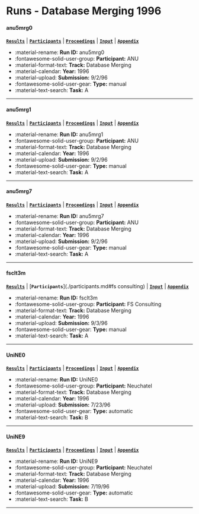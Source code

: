 # Runs - Database Merging 1996 

#### anu5mrg0 
[**`Results`**](./results.md#anu5mrg0) | [**`Participants`**](./participants.md#anu) | [**`Proceedings`**](./proceedings.md#anu-acsys-trec-5-experiments) | [**`Input`**](https://trec.nist.gov/results/trec5/trec5.results.input/tracks/dbmerge/input.anu5mrg0.gz) | [**`Appendix`**](https://trec.nist.gov/pubs/trec5/appendices/A/dbmerge.graphs.ps.gz) 

- :material-rename: **Run ID:** anu5mrg0 
- :fontawesome-solid-user-group: **Participant:** ANU 
- :material-format-text: **Track:** Database Merging 
- :material-calendar: **Year:** 1996 
- :material-upload: **Submission:** 9/2/96 
- :fontawesome-solid-user-gear: **Type:** manual 
- :material-text-search: **Task:** A 

---
#### anu5mrg1 
[**`Results`**](./results.md#anu5mrg1) | [**`Participants`**](./participants.md#anu) | [**`Proceedings`**](./proceedings.md#anu-acsys-trec-5-experiments) | [**`Input`**](https://trec.nist.gov/results/trec5/trec5.results.input/tracks/dbmerge/input.anu5mrg1.gz) | [**`Appendix`**](https://trec.nist.gov/pubs/trec5/appendices/A/dbmerge.graphs.ps.gz) 

- :material-rename: **Run ID:** anu5mrg1 
- :fontawesome-solid-user-group: **Participant:** ANU 
- :material-format-text: **Track:** Database Merging 
- :material-calendar: **Year:** 1996 
- :material-upload: **Submission:** 9/2/96 
- :fontawesome-solid-user-gear: **Type:** manual 
- :material-text-search: **Task:** A 

---
#### anu5mrg7 
[**`Results`**](./results.md#anu5mrg7) | [**`Participants`**](./participants.md#anu) | [**`Proceedings`**](./proceedings.md#anu-acsys-trec-5-experiments) | [**`Input`**](https://trec.nist.gov/results/trec5/trec5.results.input/tracks/dbmerge/input.anu5mrg7.gz) | [**`Appendix`**](https://trec.nist.gov/pubs/trec5/appendices/A/dbmerge.graphs.ps.gz) 

- :material-rename: **Run ID:** anu5mrg7 
- :fontawesome-solid-user-group: **Participant:** ANU 
- :material-format-text: **Track:** Database Merging 
- :material-calendar: **Year:** 1996 
- :material-upload: **Submission:** 9/2/96 
- :fontawesome-solid-user-gear: **Type:** manual 
- :material-text-search: **Task:** A 

---
#### fsclt3m 
[**`Results`**](./results.md#fsclt3m) | [**`Participants`**](./participants.md#fs consulting) | [**`Input`**](https://trec.nist.gov/results/trec5/trec5.results.input/tracks/dbmerge/input.fsclt3m.gz) | [**`Appendix`**](https://trec.nist.gov/pubs/trec5/appendices/A/dbmerge.graphs.ps.gz) 

- :material-rename: **Run ID:** fsclt3m 
- :fontawesome-solid-user-group: **Participant:** FS Consulting 
- :material-format-text: **Track:** Database Merging 
- :material-calendar: **Year:** 1996 
- :material-upload: **Submission:** 9/3/96 
- :fontawesome-solid-user-gear: **Type:** manual 
- :material-text-search: **Task:** A 

---
#### UniNE0 
[**`Results`**](./results.md#unine0) | [**`Participants`**](./participants.md#neuchatel) | [**`Proceedings`**](./proceedings.md#report-on-the-trec-5-experiment-data-fusion-and-collection-fusion) | [**`Input`**](https://trec.nist.gov/results/trec5/trec5.results.input/tracks/dbmerge/input.UniNE0.gz) | [**`Appendix`**](https://trec.nist.gov/pubs/trec5/appendices/A/dbmerge.graphs.ps.gz) 

- :material-rename: **Run ID:** UniNE0 
- :fontawesome-solid-user-group: **Participant:** Neuchatel 
- :material-format-text: **Track:** Database Merging 
- :material-calendar: **Year:** 1996 
- :material-upload: **Submission:** 7/23/96 
- :fontawesome-solid-user-gear: **Type:** automatic 
- :material-text-search: **Task:** B 

---
#### UniNE9 
[**`Results`**](./results.md#unine9) | [**`Participants`**](./participants.md#neuchatel) | [**`Proceedings`**](./proceedings.md#report-on-the-trec-5-experiment-data-fusion-and-collection-fusion) | [**`Input`**](https://trec.nist.gov/results/trec5/trec5.results.input/tracks/dbmerge/input.UniNE9.gz) | [**`Appendix`**](https://trec.nist.gov/pubs/trec5/appendices/A/dbmerge.graphs.ps.gz) 

- :material-rename: **Run ID:** UniNE9 
- :fontawesome-solid-user-group: **Participant:** Neuchatel 
- :material-format-text: **Track:** Database Merging 
- :material-calendar: **Year:** 1996 
- :material-upload: **Submission:** 7/19/96 
- :fontawesome-solid-user-gear: **Type:** automatic 
- :material-text-search: **Task:** B 

---
